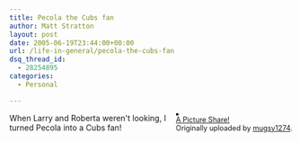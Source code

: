 ```yaml
---
title: Pecola the Cubs fan
author: Matt Stratton
layout: post
date: 2005-06-19T23:44:00+00:00
url: /life-in-general/pecola-the-cubs-fan
dsq_thread_id:
  - 28254895
categories:
  - Personal

---
```

<div style="float:right;margin-left:10px;margin-bottom:10px;">
  <a href="http://www.flickr.com/photos/mugsy/20398576/" title="photo sharing"><img src="http://photos15.flickr.com/20398576_96444062e6_m.jpg" alt="" style="border:solid 2px #000000;" /></a> <br /> <span style="font-size:.9em;margin-top:0;"> <a href="http://www.flickr.com/photos/mugsy/20398576/">A Picture Share!</a> <br /> Originally uploaded by <a href="http://www.flickr.com/people/mugsy/">mugsy1274</a>. </span>
</div>

When Larry and Roberta weren't looking, I turned Pecola into a Cubs fan!
